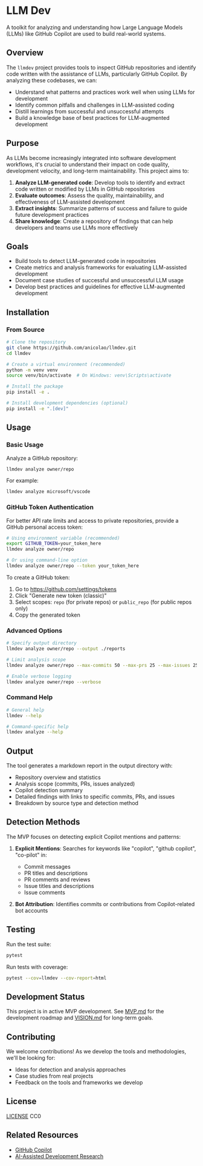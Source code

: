 # LLM Dev

A toolkit for analyzing and understanding how Large Language Models (LLMs) like GitHub Copilot are used to build real-world systems.

## Overview

The `llmdev` project provides tools to inspect GitHub repositories and identify code written with the assistance of LLMs, particularly GitHub Copilot. By analyzing these codebases, we can:

- Understand what patterns and practices work well when using LLMs for development
- Identify common pitfalls and challenges in LLM-assisted coding
- Distill learnings from successful and unsuccessful attempts
- Build a knowledge base of best practices for LLM-augmented development

## Purpose

As LLMs become increasingly integrated into software development workflows, it's crucial to understand their impact on code quality, development velocity, and long-term maintainability. This project aims to:

1. **Analyze LLM-generated code**: Develop tools to identify and extract code written or modified by LLMs in GitHub repositories
2. **Evaluate outcomes**: Assess the quality, maintainability, and effectiveness of LLM-assisted development
3. **Extract insights**: Summarize patterns of success and failure to guide future development practices
4. **Share knowledge**: Create a repository of findings that can help developers and teams use LLMs more effectively

## Goals

- Build tools to detect LLM-generated code in repositories
- Create metrics and analysis frameworks for evaluating LLM-assisted development
- Document case studies of successful and unsuccessful LLM usage
- Develop best practices and guidelines for effective LLM-augmented development

## Installation

### From Source

```bash
# Clone the repository
git clone https://github.com/anicolao/llmdev.git
cd llmdev

# Create a virtual environment (recommended)
python -m venv venv
source venv/bin/activate  # On Windows: venv\Scripts\activate

# Install the package
pip install -e .

# Install development dependencies (optional)
pip install -e ".[dev]"
```

## Usage

### Basic Usage

Analyze a GitHub repository:

```bash
llmdev analyze owner/repo
```

For example:

```bash
llmdev analyze microsoft/vscode
```

### GitHub Token Authentication

For better API rate limits and access to private repositories, provide a GitHub personal access token:

```bash
# Using environment variable (recommended)
export GITHUB_TOKEN=your_token_here
llmdev analyze owner/repo

# Or using command-line option
llmdev analyze owner/repo --token your_token_here
```

To create a GitHub token:
1. Go to https://github.com/settings/tokens
2. Click "Generate new token (classic)"
3. Select scopes: `repo` (for private repos) or `public_repo` (for public repos only)
4. Copy the generated token

### Advanced Options

```bash
# Specify output directory
llmdev analyze owner/repo --output ./reports

# Limit analysis scope
llmdev analyze owner/repo --max-commits 50 --max-prs 25 --max-issues 25

# Enable verbose logging
llmdev analyze owner/repo --verbose
```

### Command Help

```bash
# General help
llmdev --help

# Command-specific help
llmdev analyze --help
```

## Output

The tool generates a markdown report in the output directory with:

- Repository overview and statistics
- Analysis scope (commits, PRs, issues analyzed)
- Copilot detection summary
- Detailed findings with links to specific commits, PRs, and issues
- Breakdown by source type and detection method

## Detection Methods

The MVP focuses on detecting explicit Copilot mentions and patterns:

1. **Explicit Mentions**: Searches for keywords like "copilot", "github copilot", "co-pilot" in:
   - Commit messages
   - PR titles and descriptions
   - PR comments and reviews
   - Issue titles and descriptions
   - Issue comments

2. **Bot Attribution**: Identifies commits or contributions from Copilot-related bot accounts

## Testing

Run the test suite:

```bash
pytest
```

Run tests with coverage:

```bash
pytest --cov=llmdev --cov-report=html
```

## Development Status

This project is in active MVP development. See [MVP.md](MVP.md) for the development roadmap and [VISION.md](VISION.md) for long-term goals.

## Contributing

We welcome contributions! As we develop the tools and methodologies, we'll be looking for:

- Ideas for detection and analysis approaches
- Case studies from real projects
- Feedback on the tools and frameworks we develop

## License

[LICENSE](LICENSE) CC0

## Related Resources

- [GitHub Copilot](https://github.com/features/copilot)
- [AI-Assisted Development Research](https://github.com/topics/ai-assisted-development)
